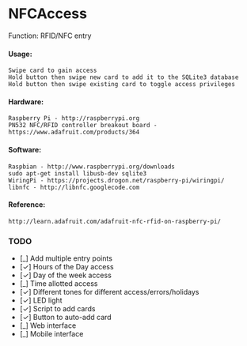 NFCAccess
=========

Function: RFID/NFC entry

#### Usage:
	Swipe card to gain access
	Hold button then swipe new card to add it to the SQLite3 database
	Hold button then swipe existing card to toggle access privileges

#### Hardware:
	Raspberry Pi - http://raspberrypi.org
	PN532 NFC/RFID controller breakout board - https://www.adafruit.com/products/364

#### Software:
	Raspbian - http://www.raspberrypi.org/downloads
	sudo apt-get install libusb-dev sqlite3
	WiringPi - https://projects.drogon.net/raspberry-pi/wiringpi/
	libnfc - http://libnfc.googlecode.com

#### Reference:
	http://learn.adafruit.com/adafruit-nfc-rfid-on-raspberry-pi/
	


### TODO
 - [_] Add multiple entry points
 - [✓] Hours of the Day access
 - [✓] Day of the week access
 - [_] Time allotted access
 - [✓] Different tones for different access/errors/holidays
 - [✓] LED light
 - [✓] Script to add cards
 - [✓] Button to auto-add card
 - [_] Web interface
 - [_] Mobile interface

